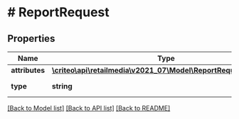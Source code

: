 # # ReportRequest

## Properties

Name | Type | Description | Notes
------------ | ------------- | ------------- | -------------
**attributes** | [**\criteo\api\retailmedia\v2021_07\Model\ReportRequestAttributes**](ReportRequestAttributes.md) |  |
**type** | **string** | Always \&quot;RetailMediaReportRequest\&quot; |

[[Back to Model list]](../../README.md#models) [[Back to API list]](../../README.md#endpoints) [[Back to README]](../../README.md)

